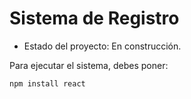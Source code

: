 <h1> Sistema de Registro</h1>

- Estado del proyecto: En construcción.

Para ejecutar el sistema, debes poner:

```npm install react ```
